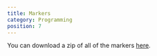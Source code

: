 ```yaml
---
title: Markers
category: Programming
position: 7
---
```

You can download a zip of all of the markers [here](/markers.zip).
